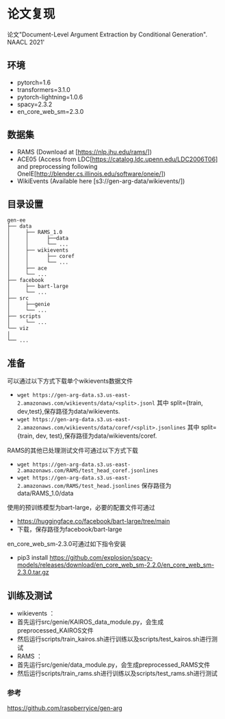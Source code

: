 # 论文复现

论文"Document-Level Argument Extraction by Conditional Generation". NAACL 2021'


## 环境 
- pytorch=1.6 
- transformers=3.1.0
- pytorch-lightning=1.0.6
- spacy=2.3.2
- en_core_web_sm=2.3.0


## 数据集
- RAMS (Download at [https://nlp.jhu.edu/rams/])
- ACE05 (Access from LDC[https://catalog.ldc.upenn.edu/LDC2006T06] and preprocessing following OneIE[http://blender.cs.illinois.edu/software/oneie/])
- WikiEvents (Available here [s3://gen-arg-data/wikievents/])


## 目录设置

```
gen-ee
├── data
│     ├── RAMS_1.0
│     │      ├──data
│     │      └── ...
│     ├── wikievents
│     │      ├── coref
│     │      └── ...
│     ├── ace
│     └── ...
├── facebook
│     ├── bart-large
│     └── ...
├── src
│     ├──genie
│     └── ...
├── scripts
│     └── ...
└── viz
│ 
└── ...
```


## 准备

可以通过以下方式下载单个wikievents数据文件
- `wget https://gen-arg-data.s3.us-east-2.amazonaws.com/wikievents/data/<split>.jsonl` 
其中 split={train, dev,test},保存路径为data/wikievents.
- `wget https://gen-arg-data.s3.us-east-2.amazonaws.com/wikievents/data/coref/<split>.jsonlines` 
其中 split={train, dev, test},保存路径为data/wikievents/coref.
  
RAMS的其他已处理测试文件可通过以下方式下载
- `wget https://gen-arg-data.s3.us-east-2.amazonaws.com/RAMS/test_head_coref.jsonlines`
- `wget https://gen-arg-data.s3.us-east-2.amazonaws.com/RAMS/test_head.jsonlines`
保存路径为data/RAMS_1.0/data

 使用的预训练模型为bart-large，必要的配置文件可通过 
- https://huggingface.co/facebook/bart-large/tree/main  
- 下载，保存路径为facebook/bart-large

en_core_web_sm-2.3.0可通过如下指令安装
- pip3 install https://github.com/explosion/spacy-models/releases/download/en_core_web_sm-2.2.0/en_core_web_sm-2.3.0.tar.gz


## 训练及测试
- wikievents ：
- 首先运行src/genie/KAIROS_data_module.py，会生成preprocessed_KAIROS文件
- 然后运行scripts/train_kairos.sh进行训练以及scripts/test_kairos.sh进行测试
- RAMS ：
- 首先运行src/genie/data_module.py，会生成preprocessed_RAMS文件
- 然后运行scripts/train_rams.sh进行训练以及scripts/test_rams.sh进行测试


### 参考

https://github.com/raspberryice/gen-arg

